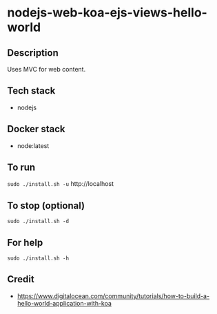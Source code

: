 # nodejs-web-koa-ejs-views-hello-world

## Description
Uses MVC for web content.

## Tech stack
- nodejs

## Docker stack
- node:latest

## To run
`sudo ./install.sh -u`
http://localhost

## To stop (optional)
`sudo ./install.sh -d`

## For help
`sudo ./install.sh -h`

## Credit
- https://www.digitalocean.com/community/tutorials/how-to-build-a-hello-world-application-with-koa
